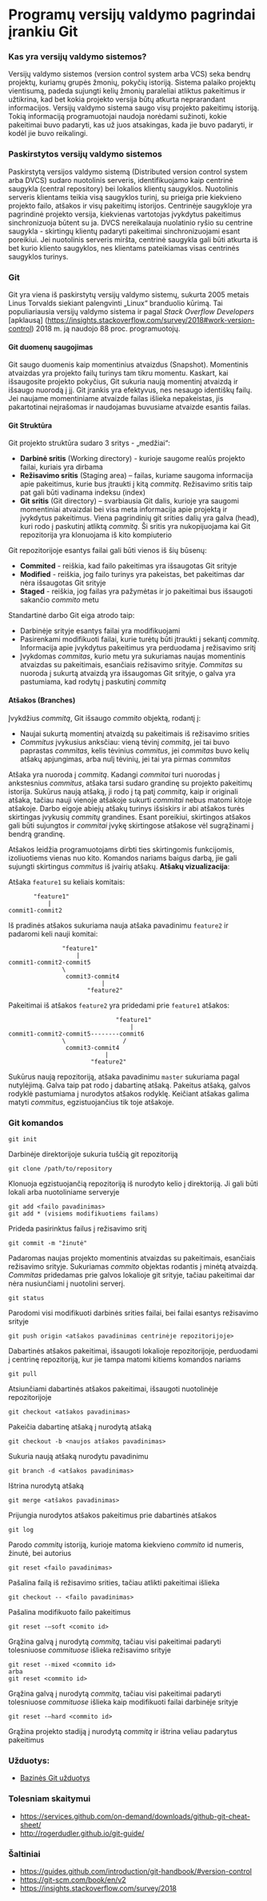 # Programų versijų valdymo pagrindai įrankiu Git

### Kas yra versijų valdymo sistemos?
Versijų valdymo sistemos (version control system arba VCS) seka bendrų projektų, kuriamų grupės žmonių, pokyčių istoriją. Sistema palaiko projektų vientisumą, padeda sujungti kelių žmonių paraleliai  atliktus pakeitimus ir užtikrina, kad bet kokia projekto versija būtų atkurta neprarandant informacijos.
Versijų valdymo sistema saugo visų projekto pakeitimų istoriją. Tokią informaciją programuotojai naudoja norėdami sužinoti, kokie  pakeitimai buvo padaryti, kas už juos atsakingas, kada jie buvo padaryti, ir kodėl jie buvo reikalingi.
### Paskirstytos versijų valdymo sistemos
Paskirstytą versijos valdymo sistemą (Distributed version control system arba DVCS) sudaro nuotolinis serveris, identifikuojamo kaip centrinė saugykla (central repository) bei lokalios klientų saugyklos. Nuotolinis serveris klientams teikia visą saugyklos turinį, su prieiga prie kiekvieno projekto failo, atšakos ir visų pakeitimų istorijos. Centrinėje saugykloje yra pagrindinė projekto versija, kiekvienas vartotojas įvykdytus pakeitimus sinchronizuoja būtent su ja. DVCS nereikalauja nuolatinio ryšio su centrine saugykla - skirtingų klientų padaryti pakeitimai sinchronizuojami esant poreikiui. Jei nuotolinis serveris miršta, centrinė saugykla gali būti atkurta iš bet kurio kliento saugyklos, nes klientams pateikiamas visas  centrinės saugyklos turinys.
### Git
Git yra viena iš paskirstytų versijų valdymo sistemų, sukurta 2005 metais Linus Torvalds siekiant palengvinti „Linux“ branduolio kūrimą. Tai populiariausia versijų valdymo sistema ir pagal *Stack Overflow Developers* [apklausą] (https://insights.stackoverflow.com/survey/2018#work-version-control) 2018 m. ją naudojo 88 proc. programuotojų.

#### Git duomenų saugojimas

Git saugo duomenis kaip momentinius atvaizdus (Snapshot). Momentinis atvaizdas yra projekto failų turinys tam tikru momentu. Kaskart, kai išsaugosite projekto pokyčius, Git sukuria naują momentinį atvaizdą ir išsaugo nuorodą į jį. Git įrankis yra efektyvus, nes nesaugo identiškų failų. Jei naujame momentiniame atvaizde failas išlieka nepakeistas, jis pakartotinai neįrašomas ir naudojamas buvusiame atvaizde esantis failas.

#### Git Struktūra
Git projekto struktūra sudaro 3 sritys - „medžiai“:

- **Darbinė sritis** (Working directory) - kurioje saugome realūs projekto failai, kuriais yra dirbama
- **Režisavimo sritis** (Staging area) – failas, kuriame saugoma informacija apie pakeitimus, kurie bus įtraukti į kitą *commitą*. Režisavimo sritis taip pat gali būti vadinama indeksu (index)
- **Git sritis** (Git directory) – svarbiausia Git dalis, kurioje yra saugomi momentiniai atvaizdai bei visa meta informacija apie projektą ir įvykdytus pakeitimus. Viena pagrindinių git srities dalių yra galva (head), kuri rodo į paskutinį atliktą *commitą*. Ši sritis yra nukopijuojama kai Git repozitorija yra klonuojama iš kito kompiuterio

Git repozitorijoje esantys failai gali būti vienos iš šių būsenų:
- **Commited** - reiškia, kad failo pakeitimas yra išsaugotas Git srityje
- **Modified** - reiškia, jog failo turinys yra pakeistas, bet pakeitimas dar nėra išsaugotas Git srityje
- **Staged** - reiškia, jog failas yra pažymėtas ir jo pakeitimai bus išsaugoti sakančio *commito* metu 

Standartinė darbo Git eiga atrodo taip:
- Darbinėje srityje esantys failai yra modifikuojami
- Pasirenkami modifikuoti failai, kurie turėtų būti įtraukti į sekantį *commitą*. Informacija apie įvykdytus pakeitimus yra perduodama į režisavimo sritį
- Įvykdomas *commitas*, kurio metu yra sukuriamas naujas momentinis atvaizdas su pakeitimais, esančiais režisavimo srityje. *Commitas* su nuoroda į sukurtą atvaizdą yra išsaugomas Git srityje, o galva yra pastumiama, kad rodytų į paskutinį *commitą*  
#### Atšakos (Branches)
Įvykdžius *commitą*, Git išsaugo *commito* objektą, rodantį į:
 - Naujai sukurtą momentinį atvaizdą su pakeitimais iš režisavimo srities
 - *Commitus* įvykusius anksčiau: vieną tėvinį *commitą*, jei tai buvo paprastas *commitas*, kelis tėvinius *commitus*, jei *commitas* buvo kelių atšakų apjungimas, arba nulį tėvinių, jei tai yra pirmas *commitas*

Atšaka yra nuoroda į *commitą*. Kadangi *commitai* turi nuorodas į ankstesnius *commitus*, atšaka tarsi sudaro grandinę su projekto pakeitimų istorija. Sukūrus naują atšaką, ji rodo į tą patį *commitą*, kaip ir originali atšaka, tačiau nauji vienoje atšakoje sukurti *commitai* nebus matomi kitoje atšakoje. Darbo eigoje abiejų atšakų turinys išsiskirs ir abi atšakos turės skirtingas įvykusių *commitų* grandines. Esant poreikiui, skirtingos atšakos gali būti sujungtos ir *commitai* įvykę skirtingose atšakose vėl sugrąžinami į bendrą grandinę. 

Atšakos leidžia programuotojams dirbti ties skirtingomis funkcijomis, izoliuotiems vienas nuo kito. Komandos nariams baigus darbą, jie gali sujungti skirtingus *commitus* iš įvairių atšakų. 
**Atšakų vizualizacija**:

Atšaka `feature1` su keliais komitais:
```
       "feature1"
           |
commit1-commit2
```
Iš pradinės atšakos sukuriama nauja atšaka pavadinimu `feature2` ir padaromi keli nauji komitai:
```
               "feature1"  
                   |
commit1-commit2-commit5
               \
                commit3-commit4
                          |
                      "feature2"    
```
Pakeitimai iš atšakos `feature2` yra pridedami prie `feature1` atšakos:
```
                              "feature1"  
                                  |
commit1-commit2-commit5--------commit6
               \                /
                commit3-commit4
                           |
                       "feature2"  
```

Sukūrus naują repozitoriją, atšaka pavadinimu `master` sukuriama pagal nutylėjimą. Galva taip pat rodo į dabartinę atšaką. Pakeitus atšaką, galvos rodyklė pastumiama į nurodytos atšakos rodyklę. Keičiant atšakas galima matyti *commitus*, egzistuojančius tik toje atšakoje.

### Git komandos
```
git init
```
Darbinėje direktorijoje sukuria tuščią git repozitoriją 
```
git clone /path/to/repository
```
Klonuoja egzistuojančią repozitoriją iš nurodyto kelio į direktoriją. Ji gali būti lokali arba nuotoliniame serveryje
```
git add <failo pavadinimas>
git add * (visiems modifikuotiems failams)
```
Prideda pasirinktus failus į režisavimo sritį
```
git commit -m "žinutė"
```
Padaromas naujas projekto momentinis atvaizdas su pakeitimais, esančiais režisavimo srityje. Sukuriamas *commito* objektas rodantis į minėtą atvaizdą. *Commitas* pridedamas prie galvos lokalioje git srityje, tačiau pakeitimai dar nėra nusiunčiami į nuotolini serverį. 
```
git status
```
Parodomi visi modifikuoti darbinės srities failai, bei failai esantys režisavimo srityje
```
git push origin <atšakos pavadinimas centrinėje repozitorijoje>
```
Dabartinės atšakos pakeitimai, išsaugoti lokalioje repozitorijoje, perduodami į centrinę repozitoriją, kur jie tampa matomi kitiems komandos nariams
```
git pull
```
Atsiunčiami dabartinės atšakos pakeitimai, išsaugoti nuotolinėje repozitorijoje
```
git checkout <atšakos pavadinimas>
```
Pakeičia dabartinę atšaką į nurodytą atšaką
```
git checkout -b <naujos atšakos pavadinimas>
```
Sukuria naują atšaką nurodytu pavadinimu
```
git branch -d <atšakos pavadinimas>
```
Ištrina nurodytą atšaką
```
git merge <atšakos pavadinimas>
```
Prijungia nurodytos atšakos pakeitimus prie dabartinės atšakos
```
git log
```
Parodo *commitų* istoriją, kurioje matoma kiekvieno *commito* id numeris,  žinutė, bei autorius
``` 
git reset <failo pavadinimas>
```
Pašalina failą iš režisavimo srities, tačiau atlikti pakeitimai išlieka
```
git checkout -- <failo pavadinimas>
```
Pašalina modifikuoto failo pakeitimus
```
git reset -–soft <comito id>
```
Grąžina galvą į nurodytą *commitą*, tačiau visi pakeitimai padaryti tolesniuose *commituose* išlieka režisavimo srityje

```
git reset --mixed <commito id>
arba
git reset <commito id>
```
Grąžina galvą į nurodytą *commitą*, tačiau visi pakeitimai padaryti tolesniuose *commituose* išlieka kaip modifikuoti failai darbinėje srityje
```
git reset -–hard <commito id>
```
Grąžina projekto stadiją į nurodytą *commitą* ir ištrina veliau padarytus pakeitimus

### Užduotys:
- [Bazinės Git užduotys](exercises/exercises.md)

### Tolesniam skaitymui
- https://services.github.com/on-demand/downloads/github-git-cheat-sheet/
- http://rogerdudler.github.io/git-guide/

### Šaltiniai
- https://guides.github.com/introduction/git-handbook/#version-control
- https://git-scm.com/book/en/v2
- https://insights.stackoverflow.com/survey/2018


